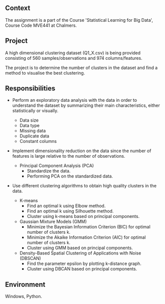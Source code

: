 ## Context
The assignment is a part of the Course 'Statistical Learning for Big Data', Course Code MVE441 at Chalmers.

## Project
A high dimensional clustering dataset (Q1_X.csv) is being provided consisting of 560 samples/observations and 974 columns/features.

The project is to determine the number of clusters in the dataset and find a method to visualise the best clustering.

## Responsibilities
- Perform an exploratory data analysis with the data in order to understand the dataset by summarizing their main characteristics, either statistically or visually.
  *  Data size
  *  Data type
  *  Missing data
  *  Duplicate data
  *  Constant columns
  
- Implement dimensionality reduction on the data since the number of features is large relative to the number of observations.
  * Principal Component Analysis (PCA)
    - Standardize the data.
    - Performing PCA on the standardized data.
- Use different clustering algorithms to obtain high quality clusters in the data.
  * K-means
    - Find an optimal k using Elbow method.
    - Find an optimal k using Silhouette method.
    - Cluster using k-means based on principal components.
  * Gaussian Mixture Models (GMM)
    - Minimize the Bayesian Information Criterion (BIC) for optimal number of clusters k.
    - Minimize the Akaike Information Criterion (AIC) for optimal number of clusters k.
    - Cluster using GMM based on principal components.
  * Density-Based Spatial Clustering of Applications with Noise (DBSCAN)
    - Find the parameter epsilon by plotting k-distance graph.
    - Cluster using DBCAN based on principal components.
    
## Environment
Windows, Python.
